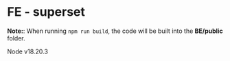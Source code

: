 # FE - superset

**Note:**: When running `npm run build`, the code will be built into the **BE/public** folder.

Node v18.20.3